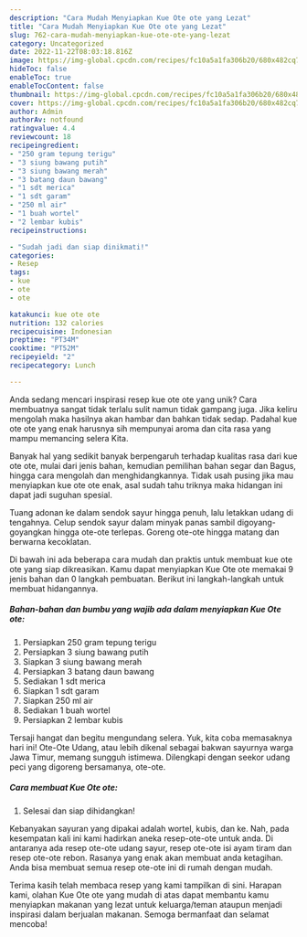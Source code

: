 ```yaml
---
description: "Cara Mudah Menyiapkan Kue Ote ote yang Lezat"
title: "Cara Mudah Menyiapkan Kue Ote ote yang Lezat"
slug: 762-cara-mudah-menyiapkan-kue-ote-ote-yang-lezat
category: Uncategorized
date: 2022-11-22T08:03:18.816Z
image: https://img-global.cpcdn.com/recipes/fc10a5a1fa306b20/680x482cq70/kue-ote-ote-foto-resep-utama.jpg
hideToc: false
enableToc: true
enableTocContent: false
thumbnail: https://img-global.cpcdn.com/recipes/fc10a5a1fa306b20/680x482cq70/kue-ote-ote-foto-resep-utama.jpg
cover: https://img-global.cpcdn.com/recipes/fc10a5a1fa306b20/680x482cq70/kue-ote-ote-foto-resep-utama.jpg
author: Admin
authorAv: notfound
ratingvalue: 4.4
reviewcount: 18
recipeingredient:
- "250 gram tepung terigu"
- "3 siung bawang putih"
- "3 siung bawang merah"
- "3 batang daun bawang"
- "1 sdt merica"
- "1 sdt garam"
- "250 ml air"
- "1 buah wortel"
- "2 lembar kubis"
recipeinstructions:

- "Sudah jadi dan siap dinikmati!"
categories:
- Resep
tags:
- kue
- ote
- ote

katakunci: kue ote ote 
nutrition: 132 calories
recipecuisine: Indonesian
preptime: "PT34M"
cooktime: "PT52M"
recipeyield: "2"
recipecategory: Lunch

---
```





Anda sedang mencari inspirasi resep kue ote ote yang unik? Cara membuatnya sangat tidak terlalu sulit namun tidak gampang juga. Jika keliru mengolah maka hasilnya akan hambar dan bahkan tidak sedap. Padahal kue ote ote yang enak harusnya sih mempunyai aroma dan cita rasa yang mampu memancing selera Kita.





Banyak hal yang sedikit banyak berpengaruh terhadap kualitas rasa dari kue ote ote, mulai dari jenis bahan, kemudian pemilihan bahan segar dan Bagus, hingga cara mengolah dan menghidangkannya. Tidak usah pusing jika mau menyiapkan kue ote ote enak,      asal sudah tahu triknya maka hidangan ini dapat jadi suguhan spesial.














Tuang adonan ke dalam sendok sayur hingga penuh, lalu letakkan udang di tengahnya. Celup sendok sayur dalam minyak panas sambil digoyang-goyangkan hingga ote-ote terlepas. Goreng ote-ote hingga matang dan berwarna kecoklatan.






Di bawah ini ada beberapa cara mudah dan praktis untuk membuat kue ote ote yang siap dikreasikan. Kamu dapat menyiapkan Kue Ote ote memakai 9 jenis bahan dan 0 langkah pembuatan. Berikut ini langkah-langkah untuk membuat hidangannya.

<!--inarticleads1-->

##### Bahan-bahan dan bumbu yang wajib ada dalam menyiapkan Kue Ote ote:

1. Persiapkan 250 gram tepung terigu
1. Persiapkan 3 siung bawang putih
1. Siapkan 3 siung bawang merah
1. Persiapkan 3 batang daun bawang
1. Sediakan 1 sdt merica
1. Siapkan 1 sdt garam
1. Siapkan 250 ml air
1. Sediakan 1 buah wortel
1. Persiapkan 2 lembar kubis


Tersaji hangat dan begitu mengundang selera. Yuk, kita coba memasaknya hari ini! Ote-Ote Udang, atau lebih dikenal sebagai bakwan sayurnya warga Jawa Timur, memang sungguh istimewa. Dilengkapi dengan seekor udang peci yang digoreng bersamanya, ote-ote. 

<!--inarticleads2-->

##### Cara membuat Kue Ote ote:


1. Selesai dan siap dihidangkan!

Kebanyakan sayuran yang dipakai adalah wortel, kubis, dan ke. Nah, pada kesempatan kali ini kami hadirkan aneka resep-ote-ote untuk anda. Di antaranya ada resep ote-ote udang sayur, resep ote-ote isi ayam tiram dan resep ote-ote rebon. Rasanya yang enak akan membuat anda ketagihan. Anda bisa membuat semua resep ote-ote ini di rumah dengan mudah. 

Terima kasih telah membaca resep yang kami tampilkan di sini. Harapan kami, olahan Kue Ote ote yang mudah di atas dapat membantu kamu menyiapkan makanan yang lezat untuk keluarga/teman ataupun menjadi inspirasi dalam berjualan makanan. Semoga bermanfaat dan selamat mencoba!
